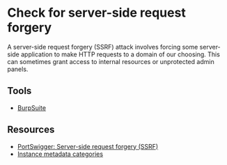 # Check for server-side request forgery

A server-side request forgery (SSRF) attack involves forcing some server-side application to make HTTP requests to a 
domain of our choosing. This can sometimes grant access to internal resources or unprotected admin panels.

## Tools

* [BurpSuite](https://portswigger.net/burp)

## Resources

* [PortSwigger: Server-side request forgery (SSRF)](https://portswigger.net/web-security/ssrf)
* [Instance metadata categories](https://docs.aws.amazon.com/AWSEC2/latest/UserGuide/instancedata-data-categories.html)